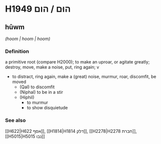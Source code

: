 # H1949 הוּם / הום

## hûwm

_(hoom | hoom | hoom)_

### Definition

a primitive root (compare H2000); to make an uproar, or agitate greatly; destroy, move, make a noise, put, ring again; v

- to distract, ring again, make a (great) noise, murmur, roar, discomfit, be moved
  - (Qal) to discomfit
  - (Niphal) to be in a stir
  - (Hiphil)
    - to murmur
    - to show disquietude

### See also

[[H622|H622 אסף]], [[H1814|H1814 דלק]], [[H2278|H2278 חברת]], [[H5015|H5015 נבו]]
